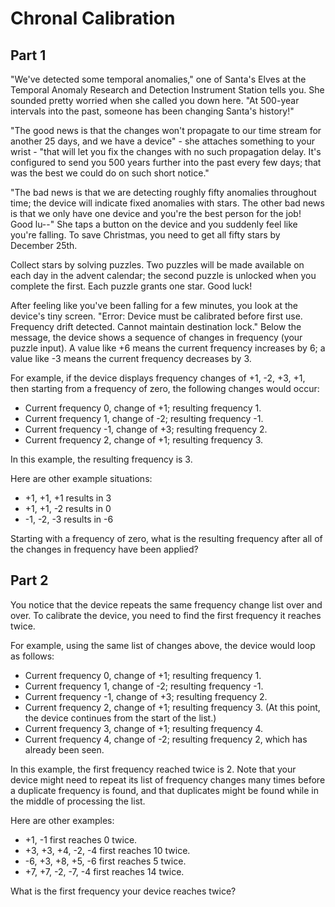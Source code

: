 Chronal Calibration
===================

Part 1
------

"We've detected some temporal anomalies," one of Santa's Elves at
the Temporal Anomaly Research and Detection Instrument Station tells
you. She sounded pretty worried when she called you down here. "At
500-year intervals into the past, someone has been changing Santa's
history!"

"The good news is that the changes won't propagate to our time
stream for another 25 days, and we have a device" - she attaches
something to your wrist - "that will let you fix the changes with
no such propagation delay. It's configured to send you 500 years
further into the past every few days; that was the best we could
do on such short notice."

"The bad news is that we are detecting roughly fifty anomalies
throughout time; the device will indicate fixed anomalies with
stars. The other bad news is that we only have one device and you're
the best person for the job! Good lu--" She taps a button on the
device and you suddenly feel like you're falling. To save Christmas,
you need to get all fifty stars by December 25th.

Collect stars by solving puzzles. Two puzzles will be made available
on each day in the advent calendar; the second puzzle is unlocked
when you complete the first. Each puzzle grants one star. Good luck!

After feeling like you've been falling for a few minutes, you look
at the device's tiny screen. "Error: Device must be calibrated
before first use. Frequency drift detected. Cannot maintain destination
lock." Below the message, the device shows a sequence of changes
in frequency (your puzzle input). A value like +6 means the current
frequency increases by 6; a value like -3 means the current frequency
decreases by 3.

For example, if the device displays frequency changes of +1, -2,
+3, +1, then starting from a frequency of zero, the following changes
would occur:

  - Current frequency  0, change of +1; resulting frequency  1.
  - Current frequency  1, change of -2; resulting frequency -1.
  - Current frequency -1, change of +3; resulting frequency  2.
  - Current frequency  2, change of +1; resulting frequency  3.

In this example, the resulting frequency is 3.

Here are other example situations:

  - +1, +1, +1 results in  3
  - +1, +1, -2 results in  0
  - -1, -2, -3 results in -6

Starting with a frequency of zero, what is the resulting frequency
after all of the changes in frequency have been applied?


Part 2
------

You notice that the device repeats the same frequency change list
over and over. To calibrate the device, you need to find the first
frequency it reaches twice.

For example, using the same list of changes above, the device would
loop as follows:

  - Current frequency  0, change of +1; resulting frequency  1.
  - Current frequency  1, change of -2; resulting frequency -1.
  - Current frequency -1, change of +3; resulting frequency  2.
  - Current frequency  2, change of +1; resulting frequency  3.
    (At this point, the device continues from the start of the list.)
  - Current frequency  3, change of +1; resulting frequency  4.
  - Current frequency  4, change of -2; resulting frequency  2,
    which has already been seen.

In this example, the first frequency reached twice is 2. Note that
your device might need to repeat its list of frequency changes many
times before a duplicate frequency is found, and that duplicates
might be found while in the middle of processing the list.

Here are other examples:

  - +1, -1 first reaches 0 twice.
  - +3, +3, +4, -2, -4 first reaches 10 twice.
  - -6, +3, +8, +5, -6 first reaches 5 twice.
  - +7, +7, -2, -7, -4 first reaches 14 twice.

What is the first frequency your device reaches twice?
